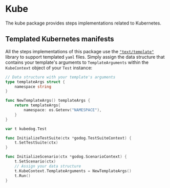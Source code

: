 # Kube

The kube package provides steps implementations related to Kubernetes.

## Templated Kubernetes manifests
All the steps implementations of this package use the [`"text/template"`](https://golang.org/pkg/text/template/) library to support templated `yaml` files. Simply assign the data structure that contains your template's arguments to `TemplateArguments` within the `KubeContext` object of your `Test` instance:

``` go
// Data structure with your template's arguments
type templateArgs struct {
	namespace string
}

func NewTemplateArgs() templateArgs {
	return templateArgs{
		namespace: os.Getenv("NAMESPACE"),
	}
}
```
``` go
var t kubedog.Test

func InitializeTestSuite(ctx *godog.TestSuiteContext) {
	t.SetTestSuite(ctx)
}

func InitializeScenario(ctx *godog.ScenarioContext) {
	t.SetScenario(ctx)
    // Assign your data structure
	t.KubeContext.TemplateArguments = NewTemplateArgs()
	t.Run()
}
```